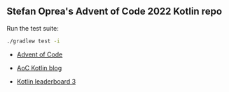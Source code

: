 ## Stefan Oprea's Advent of Code 2022 Kotlin repo

Run the test suite:
```bash
./gradlew test -i
```

 - [Advent of Code](https://adventofcode.com/)

 - [AoC Kotlin blog](https://blog.jetbrains.com/kotlin/2022/11/advent-of-code-2022-in-kotlin)

 - [Kotlin leaderboard 3](https://adventofcode.com/2022/leaderboard/private/view/2076885)